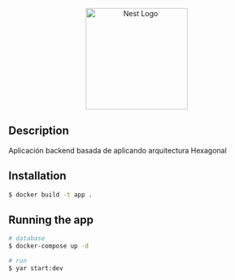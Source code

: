 <p align="center">
  <a href="http://nestjs.com/" target="blank"><img src="https://nestjs.com/img/logo-small.svg" width="200" alt="Nest Logo" /></a>
</p>

[circleci-image]: https://img.shields.io/circleci/build/github/nestjs/nest/master?token=abc123def456
[circleci-url]: https://circleci.com/gh/nestjs/nest


## Description

Aplicación backend basada de aplicando arquitectura Hexagonal

## Installation

```bash
$ docker build -t app .
```

## Running the app

```bash
# database
$ docker-compose up -d

# run
$ yar start:dev

